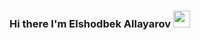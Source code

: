 ### Hi there I'm Elshodbek Allayarov <img src="https://media.giphy.com/media/hvRJCLFzcasrR4ia7z/giphy.gif" width="27px">

